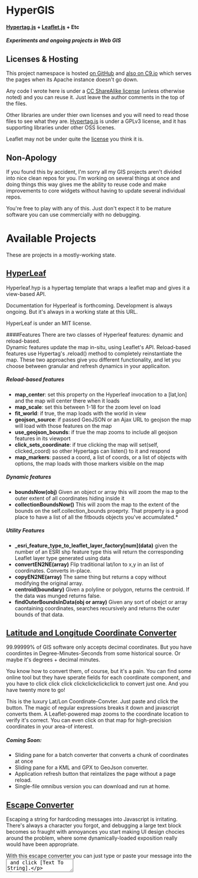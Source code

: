 # HyperGIS
#### [Hypertag.js](http://hypertag.io/quickstart.html) + [Leaflet.js](http://leafletjs.com/index.html) + Etc
##### Experiments and ongoing projects in Web GIS

Licenses & Hosting
------------------
This project namespace is hosted [on GitHub](https://github.com/daniells/HyperGIS) and [also on C9.io](https://ide.c9.io/somanova/hypergis) which serves the pages when its Apache instance doesn't go down.

Any code I wrote here is under a [CC ShareAlike license](http://creativecommons.org/licenses/by-sa/4.0) (unless otherwise noted) and you can reuse it.  Just leave the author comments in the top of the files.

Other libraries are under thier own licenses and you will need to read those files to see what they are.  [Hypertag.js](http://hypertag.io) is under a GPLv3 license, and it has supporting libraries under other OSS licenes.

Leaflet may not be under quite the [license](https://github.com/Leaflet/Leaflet/blob/master/LICENSE) you think it is.

Non-Apology
-----------
If you found this by accident, I'm sorry all my GIS projects aren't divided into nice clean repos for you.  I'm working on several things at once and doing things this way gives me the ability to reuse code and make improvements to core widgets without having to update several individual repos.

You're free to play with any of this.  Just don't expect it to be mature software you can use commercially with no debugging.

Available Projects
==================
These are projects in a mostly-working state.

[HyperLeaf](http://hypergis-somanova.c9.io/hyperLeaf/HyperLeaf.hyp "Hosted on C9")
--------------------------------------------------------------------------------------------------------------
Hyperleaf.hyp is a hypertag template that wraps a leaflet map and gives it a view-based API.  

Documentation for Hyperleaf is forthcoming.  Development is always ongoing.  But it's always in a working state at this URL.

HyperLeaf is under an MIT license.

####Features
There are two classes of Hyperleaf features: dynamic and reload-based.  
Dynamic features update the map in-situ, using Leaflet's API.
Reload-based features use Hypertag's .reload() method to completely reinstantiate the map.
These two approaches give you different functionality, and let you choose between granular and refresh dynamics in your applicaiton.

##### Reload-based features
* **map_center**: set this property on the Hyperleaf invocation to a [lat,lon] and the map will center there when it loads
* **map_scale**: set this between 1-18 for the zoom level on load
* **fit_world**: if true, the map loads with the world in view
* **geojson_source**: if passed GeoJSON or an Ajax URL to geojson the map will load with those features on the map
* **use_geojson_bounds**: if true the map zooms to include all geojson features in its viewport
* **click_sets_coordinate**: if true clicking the map will set(self, clicked_coord) so other Hypertags can listen() to it and respond
* **map_markers**: passed a coord, a list of coords, or a list of objects with options, the map loads with those markers visible on the map

##### Dynamic features
* **boundsNow\(obj\)** Given an object or array this will zoom the map to the outer extent of all coordinates hiding inside it
* **collectionBoundsNow\(\)**  This will zoom the map to the extent of the bounds on the self.collection_bounds proeprty. That property is a good place to have a list of all the fitbouds objects you've accumulated.* 

##### Utility Features
* **_esri_feature_type_to_leaflet_layer_factory\[num\]\(data\)**   given the number of an ESRI shp feature type this will return the corresponding Leaflet layer type generated using data
* **convertEN2NE\(array\)**   Flip traditional lat/lon to x,y in an list of coordinates.  Converts in-place.
* **copyEN2NE\(array\)**      The same thing but returns a copy without modifying the original array.
* **centroid\(boundary\)**    Given a polyline or polygon, returns the centroid.  If the data was munged returns false.
* **findOuterBoundsInData\(obj or array)**  Given any sort of obejct or array caontaining coordinates, searches recursively and returns the outer bounds of that data.

[Latitude and Longitude Coordinate Converter](http://hypergis-somanova.c9.io/latlon/index.html "Hosted on C9")
--------------------------------------------------------------------------------------------------------------
99.99999% of GIS software only accepts decimal coordinates.  But you have coordintes in Degree-Minutes-Seconds from some historical source.  Or maybe it's degrees + decimal minutes.  

You know how to convert them, of course, but it's a pain.  You can find some online tool but they have sperate fields for each coordinate component, and you have to click click click clickclickclickclick to convert just one.  And you have twenty more to go!

This is the luxury Lat/Lon Coordinate-Convter.  Just paste and click the button.  The magic of regular expressions breaks it down and javascript converts them. A Leaflet-powered map zooms to the coordinate location to verify it's correct.  You can even click on that map for high-precision coordinates in your area-of interest.

##### Coming Soon:

* Sliding pane for a batch converter that converts a chunk of coordinates at once
* Sliding pane for a KML and GPX to GeoJson converter.
* Application refresh button that reintalizes the page without a page reload.
* Single-file omnibus version you can download and run at home.

[Escape Converter](http://hypergis-somanova.c9.io/escape/EscapeConverter.html "Hosted on C9")
--------------------------------------------------------------------------------------------------------------
Escaping a string for hardcoding messages into Javascript is irritating.  There's always a character you forgot, and debugging a large text block becomes so fraught with annoyances you start making UI design chocies around the problem, where some dynamically-loaded exposition really would have been appropriate.

With this escape converter you can just type or paste your message into the <textarea> and click
[Text To String].  

In Progress
===========

GoldMap
-------
A tourist-information map for [Golden.com](http://golden.com)